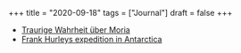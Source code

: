 +++
title = "2020-09-18"
tags = ["Journal"]
draft = false
+++

-   [Traurige Wahrheit über Moria](https://youtu.be/XRqN9E9boCY)
-   [Frank Hurleys expedition in Antarctica](http://www.bbc.com/news/magazine-34856379)